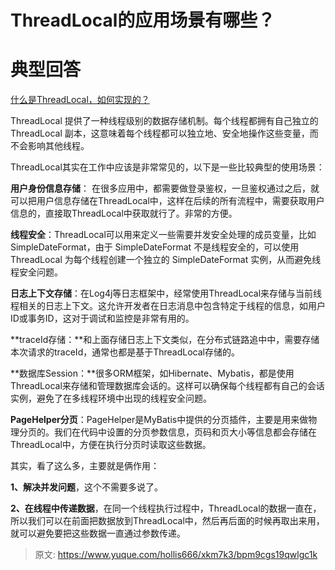 # ThreadLocal的应用场景有哪些？

# 典型回答


[什么是ThreadLocal，如何实现的？](https://www.yuque.com/hollis666/xkm7k3/ihoye3)



ThreadLocal 提供了一种线程级别的数据存储机制。每个线程都拥有自己独立的 ThreadLocal 副本，这意味着每个线程都可以独立地、安全地操作这些变量，而不会影响其他线程。



ThreadLocal其实在工作中应该是非常常见的，以下是一些比较典型的使用场景：



**用户身份信息存储**： 在很多应用中，都需要做登录鉴权，一旦鉴权通过之后，就可以把用户信息存储在ThreadLocal中，这样在后续的所有流程中，需要获取用户信息的，直接取ThreadLocal中获取就行了。非常的方便。



**线程安全**：ThreadLocal可以用来定义一些需要并发安全处理的成员变量，比如SimpleDateFormat，由于 SimpleDateFormat 不是线程安全的，可以使用 ThreadLocal 为每个线程创建一个独立的 SimpleDateFormat 实例，从而避免线程安全问题。



**日志上下文存储**：在Log4j等日志框架中，经常使用ThreadLocal来存储与当前线程相关的日志上下文。这允许开发者在日志消息中包含特定于线程的信息，如用户ID或事务ID，这对于调试和监控是非常有用的。



**traceId存储：**和上面存储日志上下文类似，在分布式链路追中中，需要存储本次请求的traceId，通常也都是基于ThreadLocal存储的。



**数据库Session：**很多ORM框架，如Hibernate、Mybatis，都是使用ThreadLocal来存储和管理数据库会话的。这样可以确保每个线程都有自己的会话实例，避免了在多线程环境中出现的线程安全问题。



**PageHelper分页**：PageHelper是MyBatis中提供的分页插件，主要是用来做物理分页的。我们在代码中设置的分页参数信息，页码和页大小等信息都会存储在ThreadLocal中，方便在执行分页时读取这些数据。





其实，看了这么多，主要就是俩作用：



**1、解决并发问题**，这个不需要多说了。

**2、在线程中传递数据**，在同一个线程执行过程中，ThreadLocal的数据一直在，所以我们可以在前面把数据放到ThreadLocal中，然后再后面的时候再取出来用，就可以避免要把这些数据一直通过参数传递。



> 原文: <https://www.yuque.com/hollis666/xkm7k3/bpm9cgs19qwlgc1k>